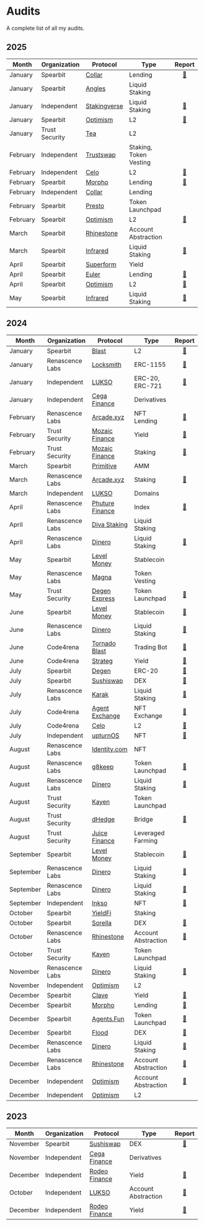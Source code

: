 # Audits

A complete list of all my audits.

## 2025

| Month | Organization | Protocol | Type | Report |
| - | - | - | - | :-: |
| January | Spearbit | [Collar](https://www.collarprotocol.xyz/) | Lending | [📄](/audits/spearbit/Collar.pdf) |
| January | Spearbit | [Angles](https://angles.fi/) | Liquid Staking | |
| January | Independent | [Stakingverse](https://stakingverse.io/) | Liquid Staking | [📄](/audits/solo/Stakingverse.pdf) |
| January | Spearbit | [Optimism](https://www.optimism.io/) | L2 | [📄](/audits/spearbit/Optimism%20(Upgrade%2013).pdf) |
| January | Trust Security | [Tea](https://tea.xyz/) | L2 | |
| February | Independent | [Trustswap](https://trustswap.org/) | Staking, Token Vesting | |
| February | Independent | [Celo](https://celo.org/) | L2 | [📄](/audits/spearbit/Celo.pdf) |
| February | Spearbit | [Morpho](https://morpho.org/) | Lending | [📄](/audits/spearbit/Morpho%20(Bundler3).pdf) |
| February | Independent | [Collar](https://www.collarprotocol.xyz/) | Lending | |
| February | Spearbit | [Presto](https://github.com/Presto-Labs) | Token Launchpad | |
| February | Spearbit | [Optimism](https://www.optimism.io/) | L2 | [📄](/audits/spearbit/Optimism%20(Pectra%20Upgrade).pdf) |
| March | Spearbit | [Rhinestone](https://www.rhinestone.wtf/) | Account Abstraction |  |
| March | Spearbit | [Infrared](https://infrared.finance/) | Liquid Staking | [📄](/audits/spearbit/Infrared%20(v1.3).pdf) |
| April | Spearbit | [Superform](https://www.superform.xyz/) | Yield |  |
| April | Spearbit | [Euler](https://www.euler.finance/) | Lending | [📄](/audits/spearbit/EulerSwap.pdf) |
| April | Spearbit | [Optimism](https://www.optimism.io/) | L2 | [📄](/audits/spearbit/Optimism%20(Upgrade%2015).pdf) |
| May | Spearbit | [Infrared](https://infrared.finance/) | Liquid Staking | [📄](/audits/spearbit/Infrared%20(v1.5).pdf) |

## 2024

| Month | Organization | Protocol | Type | Report |
| - | - | - | - | :-: |
| January | Spearbit | [Blast](https://blast.io/) | L2 | [📄](/audits/spearbit/Blast%20L2.pdf) |
| January | Renascence Labs | [Locksmith](https://locksmithwallet.com/) | ERC-1155 | [📄](/audits/renascence/Locksmith.pdf) |
| January | Independent | [LUKSO](https://lukso.network/) | ERC-20, ERC-721 | [📄](/audits/solo/LUKSO%20(LSP4%2C%20LSP7%2C%20LSP8).pdf) |
| January | Independent | [Cega Finance](https://www.cega.fi/) | Derivatives | |
| February | Renascence Labs | [Arcade.xyz](https://www.arcade.xyz/) | NFT Lending | [📄](/audits/renascence/Arcade.xyz%20(V4).pdf) |
| February | Trust Security | [Mozaic Finance](https://mozaic.finance/) | Yield | [📄](/audits/trust/Mozaic%20(Thesus%20Vault).pdf) |
| February | Trust Security | [Mozaic Finance](https://mozaic.finance/) | Staking | [📄](/audits/trust/Mozaic%20(xMOZ%20Staking).pdf) |
| March | Spearbit | [Primitive](https://www.primitive.xyz/) | AMM | |
| March | Renascence Labs | [Arcade.xyz](https://www.arcade.xyz/) | Staking | [📄](/audits/renascence/Arcade.xyz%20(ARCD%20Staking).pdf) |
| March | Independent | [LUKSO](https://lukso.network/) | Domains | |
| April | Renascence Labs | [Phuture Finance](https://www.phuture.finance/) | Index | [📄](/audits/renascence/Phuture%20Finance%20(V2).pdf) |
| April | Renascence Labs| [Diva Staking](https://divastaking.com/) | Liquid Staking | |
| April | Renascence Labs | [Dinero](https://dinero.xyz/) | Liquid Staking | [📄](/audits/renascence/Redacted%20Finance%20(Institutional%20Pirex).pdf) |
| May | Spearbit | [Level Money](https://www.level.money/) | Stablecoin | |
| May | Renascence Labs | [Magna](https://www.magna.so/) | Token Vesting | |
| May | Trust Security | [Degen Express](https://degen.express/) | Token Launchpad | [📄](/audits/trust/Degen%20Express.pdf) |
| June | Spearbit | [Level Money](https://www.level.money/) | Stablecoin | [📄](/audits/spearbit/Level%20Money%20(Staking).pdf) |
| June | Renascence Labs | [Dinero](https://dinero.xyz/) | Liquid Staking | [📄](/audits/renascence/Redacted%20Finance%20(Branded%20LST).pdf) |
| June | Code4rena | [Tornado Blast](https://www.tornadoblast.bot/) | Trading Bot | [📄](https://code4rena.com/reports/2024-06-tornadoblast-proleague) |
| June | Code4rena | [Strateg](https://strateg.io/) | Yield | [📄](https://code4rena.com/reports/2024-06-strateg-proleague) |
| July | Spearbit | [Degen](https://www.degen.tips/) | ERC-20 | [📄](/audits/spearbit/Degen.pdf) |
| July | Spearbit | [Sushiswap](https://www.sushi.com/) | DEX | [📄](/audits/spearbit/Sushiswap%20(RouteProcessor5).pdf) |
| July | Renascence Labs | [Karak](https://karak.network/) | Liquid Staking | [📄](/audits/renascence/Karak%20(Native%20Restaking).pdf) |
| July | Code4rena | [Agent Exchange](https://agent.exchange/) | NFT Exchange | [📄](https://code4rena.com/reports/2024-05-agent-proleague) |
| July | Code4rena | [Celo](https://celo.org/) | L2 | [📄](https://code4rena.com/reports/2024-07-celo-proleague) |
| July | Independent | [upturnOS](https://upturn.live/) | NFT | [📄](/audits/solo/UpTurnOS.md) |
| August | Renascence Labs | [Identity.com](https://www.identity.com/) | NFT | |
| August | Renascence Labs | [g8keep](https://g8.xyz/) | Token Launchpad | [📄](/audits/renascence/G8Keep.pdf) |
| August | Renascence Labs | [Dinero](https://dinero.xyz/) | Liquid Staking | [📄](/audits/renascence/Redacted%20Finance%20(Branded%20LST%20v2).pdf) |
| August | Trust Security | [Kayen](https://www.kayen.org/) | Token Launchpad | |
| August | Trust Security | [dHedge](https://dhedge.org/) | Bridge | [📄](/audits/trust/dHedge.pdf) |
| August | Trust Security | [Juice Finance](https://www.juice.finance/) | Leveraged Farming | |
| September | Spearbit | [Level Money](https://www.level.money/) | Stablecoin | [📄](/audits/spearbit/Level%20Money%20(Stablecoin%20LST).pdf) |
| September | Renascence Labs | [Dinero](https://dinero.xyz/) | Liquid Staking | [📄](/audits/renascence/Dinero%20(Stargate%20LST).pdf) |
| September | Renascence Labs | [Dinero](https://dinero.xyz/) | Liquid Staking | [📄](/audits/renascence/Dinero%20(Arbitrum%20LST).pdf) |
| September | Independent | [Inkso](https://inkso.xyz/) | NFT | [📄](/audits/solo/Inkso.md) |
| October | Spearbit | [YieldFi](https://yield.fi/) | Staking | |
| October | Spearbit | [Sorella](https://sorellalabs.xyz/) | DEX | [📄](/audits/spearbit/Sorella%20(Angstrom).pdf) |
| October | Renascence Labs | [Rhinestone](https://www.rhinestone.wtf/) | Account Abstraction | [📄](/audits/renascence/Rhinestone%20(Smart%20Sessions).pdf) |
| October | Trust Security | [Kayen](https://www.kayen.org/) | Token Launchpad | |
| November | Renascence Labs | [Dinero](https://dinero.xyz/) | Liquid Staking | [📄](/audits/renascence/Dinero%20(Super%20ETH).pdf) |
| November | Independent | [Optimism](https://www.optimism.io/) | L2 | |
| December | Spearbit | [Clave](https://getclave.io/) | Yield | [📄](/audits/spearbit/Clave%20(Clagg).pdf) |
| December | Spearbit | [Morpho](https://morpho.org/) | Lending | [📄](/audits/spearbit/Morpho%20(Bundler%20V3).pdf) |
| December | Spearbit | [Agents.Fun](https://www.agents.fun/) | Token Launchpad | [📄](/audits/spearbit/Agents.Fun.pdf) |
| December | Spearbit | [Flood](https://www.flood.bid/) | DEX | [📄](/audits/spearbit/Flood.pdf) |
| December | Renascence Labs | [Dinero](https://dinero.xyz/) | Liquid Staking | [📄](/audits/renascence/Dinero%20(Staked%20S).pdf) |
| December | Renascence Labs | [Rhinestone](https://www.rhinestone.wtf/) | Account Abstraction | [📄](/audits/renascence/Rhinestone%20(Smart%20Sessions%20Update).pdf) |
| December | Independent | [Optimism](https://www.optimism.io/) | Account Abstraction | [📄](/audits/solo/Optimism%20(DeputyPauseModule).pdf) |
| December | Independent | [Optimism](https://www.optimism.io/) | L2 | |

## 2023

| Month | Organization | Protocol | Type | Report |
| - | - | - | - | :-: |
| November | Spearbit | [Sushiswap](https://www.sushi.com/) | DEX | [📄](/audits/spearbit/Sushiswap%20(RouteProcessor4).pdf) |
| November | Independent | [Cega Finance](https://www.cega.fi/) | Derivatives | |
| December | Independent | [Rodeo Finance](https://www.rodeofinance.xyz/) | Yield | [📄](/audits/solo/Rodeo%20Finance%20(GMX%20GM%20Strategy).pdf) |
| October | Independent | [LUKSO](https://lukso.network/) | Account Abstraction | [📄](/audits/solo/LUKSO%20(LSP0%2C%20LSP6).pdf) |
| December | Independent | [Rodeo Finance](https://www.rodeofinance.xyz/) | Yield | [📄](/audits/solo/Rodeo%20Finance%20(Camelot%20V3%20Strategy).pdf) |